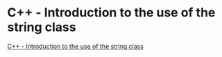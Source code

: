 # C++ - Introduction to the use of the string class
[C++ - Introduction to the use of the string class](https://aiwithcloud.com/2022/09/19/c___introduction_to_the_use_of_the_string_class/)